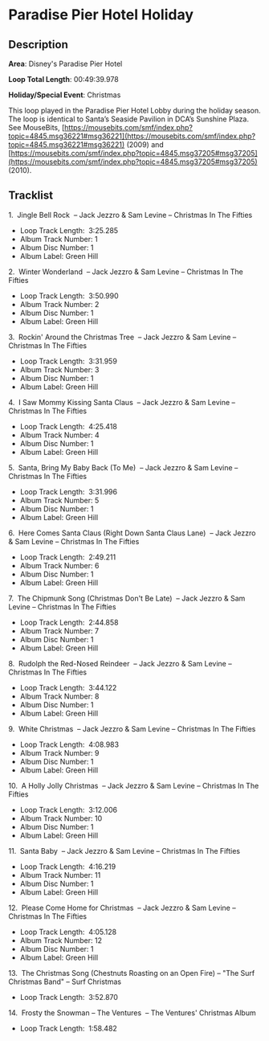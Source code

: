 # Paradise Pier Hotel Holiday

## Description

**Area**: Disney's Paradise Pier Hotel

**Loop Total Length**: 00:49:39.978

**Holiday/Special Event**: Christmas

This loop played in the Paradise Pier Hotel Lobby during the holiday season. The loop is identical to Santa’s Seaside Pavilion in DCA’s Sunshine Plaza. See MouseBits, [https://mousebits.com/smf/index.php?topic=4845.msg36221#msg36221](https://mousebits.com/smf/index.php?topic=4845.msg36221#msg36221) (2009) and [https://mousebits.com/smf/index.php?topic=4845.msg37205#msg37205](https://mousebits.com/smf/index.php?topic=4845.msg37205#msg37205) (2010).

## Tracklist

1\.  Jingle Bell Rock  – Jack Jezzro & Sam Levine – Christmas In The Fifties

- Loop Track Length:  3:25.285
- Album Track Number: 1
- Album Disc Number: 1
- Album Label: Green Hill

2\.  Winter Wonderland  – Jack Jezzro & Sam Levine – Christmas In The Fifties

- Loop Track Length:  3:50.990
- Album Track Number: 2
- Album Disc Number: 1
- Album Label: Green Hill

3\.  Rockin' Around the Christmas Tree  – Jack Jezzro & Sam Levine – Christmas In The Fifties

- Loop Track Length:  3:31.959
- Album Track Number: 3
- Album Disc Number: 1
- Album Label: Green Hill

4\.  I Saw Mommy Kissing Santa Claus  – Jack Jezzro & Sam Levine – Christmas In The Fifties

- Loop Track Length:  4:25.418
- Album Track Number: 4
- Album Disc Number: 1
- Album Label: Green Hill

5\.  Santa, Bring My Baby Back (To Me)  – Jack Jezzro & Sam Levine – Christmas In The Fifties

- Loop Track Length:  3:31.996
- Album Track Number: 5
- Album Disc Number: 1
- Album Label: Green Hill

6\.  Here Comes Santa Claus (Right Down Santa Claus Lane)  – Jack Jezzro & Sam Levine – Christmas In The Fifties

- Loop Track Length:  2:49.211
- Album Track Number: 6
- Album Disc Number: 1
- Album Label: Green Hill

7\.  The Chipmunk Song (Christmas Don't Be Late)  – Jack Jezzro & Sam Levine – Christmas In The Fifties

- Loop Track Length:  2:44.858
- Album Track Number: 7
- Album Disc Number: 1
- Album Label: Green Hill

8\.  Rudolph the Red-Nosed Reindeer  – Jack Jezzro & Sam Levine – Christmas In The Fifties

- Loop Track Length:  3:44.122
- Album Track Number: 8
- Album Disc Number: 1
- Album Label: Green Hill

9\.  White Christmas  – Jack Jezzro & Sam Levine – Christmas In The Fifties

- Loop Track Length:  4:08.983
- Album Track Number: 9
- Album Disc Number: 1
- Album Label: Green Hill

10\.  A Holly Jolly Christmas  – Jack Jezzro & Sam Levine – Christmas In The Fifties

- Loop Track Length:  3:12.006
- Album Track Number: 10
- Album Disc Number: 1
- Album Label: Green Hill

11\.  Santa Baby  – Jack Jezzro & Sam Levine – Christmas In The Fifties

- Loop Track Length:  4:16.219
- Album Track Number: 11
- Album Disc Number: 1
- Album Label: Green Hill

12\.  Please Come Home for Christmas  – Jack Jezzro & Sam Levine – Christmas In The Fifties

- Loop Track Length:  4:05.128
- Album Track Number: 12
- Album Disc Number: 1
- Album Label: Green Hill

13\.  The Christmas Song (Chestnuts Roasting on an Open Fire) – "The Surf Christmas Band" – Surf Christmas

- Loop Track Length:  3:52.870

14\.  Frosty the Snowman – The Ventures  – The Ventures' Christmas Album

- Loop Track Length:  1:58.482
